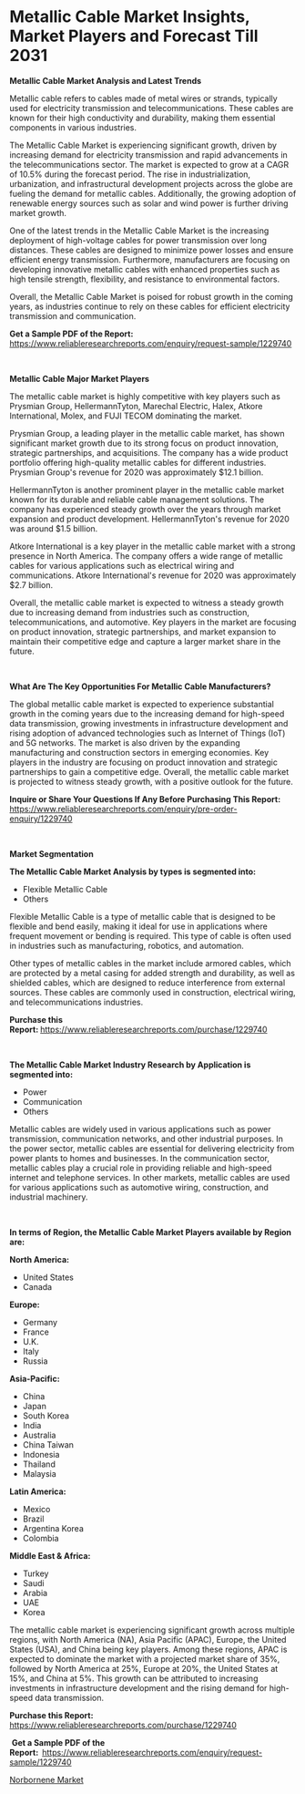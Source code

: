 <p><h1>Metallic Cable Market Insights, Market Players and Forecast Till 2031</h1></p><p><strong>Metallic Cable Market Analysis and Latest Trends</strong></p>
<p><p>Metallic cable refers to cables made of metal wires or strands, typically used for electricity transmission and telecommunications. These cables are known for their high conductivity and durability, making them essential components in various industries.</p><p>The Metallic Cable Market is experiencing significant growth, driven by increasing demand for electricity transmission and rapid advancements in the telecommunications sector. The market is expected to grow at a CAGR of 10.5% during the forecast period. The rise in industrialization, urbanization, and infrastructural development projects across the globe are fueling the demand for metallic cables. Additionally, the growing adoption of renewable energy sources such as solar and wind power is further driving market growth.</p><p>One of the latest trends in the Metallic Cable Market is the increasing deployment of high-voltage cables for power transmission over long distances. These cables are designed to minimize power losses and ensure efficient energy transmission. Furthermore, manufacturers are focusing on developing innovative metallic cables with enhanced properties such as high tensile strength, flexibility, and resistance to environmental factors.</p><p>Overall, the Metallic Cable Market is poised for robust growth in the coming years, as industries continue to rely on these cables for efficient electricity transmission and communication.</p></p>
<p><strong>Get a Sample PDF of the Report:&nbsp;</strong> <a href="https://www.reliableresearchreports.com/enquiry/request-sample/1229740">https://www.reliableresearchreports.com/enquiry/request-sample/1229740</a></p>
<p>&nbsp;</p>
<p><strong>Metallic Cable Major Market Players</strong></p>
<p><p>The metallic cable market is highly competitive with key players such as Prysmian Group, HellermannTyton, Marechal Electric, Halex, Atkore International, Molex, and FUJI TECOM dominating the market.</p><p>Prysmian Group, a leading player in the metallic cable market, has shown significant market growth due to its strong focus on product innovation, strategic partnerships, and acquisitions. The company has a wide product portfolio offering high-quality metallic cables for different industries. Prysmian Group's revenue for 2020 was approximately $12.1 billion.</p><p>HellermannTyton is another prominent player in the metallic cable market known for its durable and reliable cable management solutions. The company has experienced steady growth over the years through market expansion and product development. HellermannTyton's revenue for 2020 was around $1.5 billion.</p><p>Atkore International is a key player in the metallic cable market with a strong presence in North America. The company offers a wide range of metallic cables for various applications such as electrical wiring and communications. Atkore International's revenue for 2020 was approximately $2.7 billion.</p><p>Overall, the metallic cable market is expected to witness a steady growth due to increasing demand from industries such as construction, telecommunications, and automotive. Key players in the market are focusing on product innovation, strategic partnerships, and market expansion to maintain their competitive edge and capture a larger market share in the future.</p></p>
<p>&nbsp;</p>
<p><strong>What Are The Key Opportunities For Metallic Cable Manufacturers?</strong></p>
<p><p>The global metallic cable market is expected to experience substantial growth in the coming years due to the increasing demand for high-speed data transmission, growing investments in infrastructure development and rising adoption of advanced technologies such as Internet of Things (IoT) and 5G networks. The market is also driven by the expanding manufacturing and construction sectors in emerging economies. Key players in the industry are focusing on product innovation and strategic partnerships to gain a competitive edge. Overall, the metallic cable market is projected to witness steady growth, with a positive outlook for the future.</p></p>
<p><strong>Inquire or Share Your Questions If Any Before Purchasing This Report:</strong> <a href="https://www.reliableresearchreports.com/enquiry/pre-order-enquiry/1229740">https://www.reliableresearchreports.com/enquiry/pre-order-enquiry/1229740</a></p>
<p>&nbsp;</p>
<p><strong>Market Segmentation</strong></p>
<p><strong>The Metallic Cable Market Analysis by types is segmented into:</strong></p>
<p><ul><li>Flexible Metallic Cable</li><li>Others</li></ul></p>
<p><p>Flexible Metallic Cable is a type of metallic cable that is designed to be flexible and bend easily, making it ideal for use in applications where frequent movement or bending is required. This type of cable is often used in industries such as manufacturing, robotics, and automation.</p><p>Other types of metallic cables in the market include armored cables, which are protected by a metal casing for added strength and durability, as well as shielded cables, which are designed to reduce interference from external sources. These cables are commonly used in construction, electrical wiring, and telecommunications industries.</p></p>
<p><strong>Purchase this Report:&nbsp;</strong><a href="https://www.reliableresearchreports.com/purchase/1229740">https://www.reliableresearchreports.com/purchase/1229740</a></p>
<p>&nbsp;</p>
<p><strong>The Metallic Cable Market Industry Research by Application is segmented into:</strong></p>
<p><ul><li>Power</li><li>Communication</li><li>Others</li></ul></p>
<p><p>Metallic cables are widely used in various applications such as power transmission, communication networks, and other industrial purposes. In the power sector, metallic cables are essential for delivering electricity from power plants to homes and businesses. In the communication sector, metallic cables play a crucial role in providing reliable and high-speed internet and telephone services. In other markets, metallic cables are used for various applications such as automotive wiring, construction, and industrial machinery.</p></p>
<p>&nbsp;</p>
<p><strong>In terms of Region, the Metallic Cable Market Players available by Region are:</strong></p>
<p>
    <p> <strong> North America: </strong>
        <ul>
            <li>United States</li>
            <li>Canada</li>
        </ul>
        </p> 
    <p> <strong> Europe: </strong>
        <ul>
            <li>Germany</li>
            <li>France</li>
            <li>U.K.</li>
            <li>Italy</li>
            <li>Russia</li>
        </ul>
        </p> 
    <p> <strong> Asia-Pacific: </strong>
        <ul>
            <li>China</li>
            <li>Japan</li>
            <li>South Korea</li>
            <li>India</li>
            <li>Australia</li>
            <li>China Taiwan</li>
            <li>Indonesia</li>
            <li>Thailand</li>
            <li>Malaysia</li>
        </ul>
        </p> 
    <p> <strong> Latin America: </strong>
        <ul>
            <li>Mexico</li>
            <li>Brazil</li>
            <li>Argentina Korea</li>
            <li>Colombia</li>
        </ul>
        </p> 
    <p> <strong> Middle East & Africa: </strong>
        <ul>
            <li>Turkey</li>
            <li>Saudi</li>
            <li>Arabia</li>
            <li>UAE</li>
            <li>Korea</li>
        </ul>
    </p>
    </p>
<p><p>The metallic cable market is experiencing significant growth across multiple regions, with North America (NA), Asia Pacific (APAC), Europe, the United States (USA), and China being key players. Among these regions, APAC is expected to dominate the market with a projected market share of 35%, followed by North America at 25%, Europe at 20%, the United States at 15%, and China at 5%. This growth can be attributed to increasing investments in infrastructure development and the rising demand for high-speed data transmission.</p></p>
<p><strong>Purchase this Report: </strong><a href="https://www.reliableresearchreports.com/purchase/1229740">https://www.reliableresearchreports.com/purchase/1229740</a></p>
<p>&nbsp;<strong>Get a Sample PDF of the Report:&nbsp;&nbsp;</strong><a href="https://www.reliableresearchreports.com/enquiry/request-sample/1229740">https://www.reliableresearchreports.com/enquiry/request-sample/1229740</a></p>
<p><strong></strong></p>
<p><p><a href="https://simplistic-meeting-7ee.notion.site/Global-Norbornene-Market-by-Types-Applications-and-Major-Players-with-Regional-Growth-Rate-Analys-84b695f2564649ee9c51c39d8ff3c068">Norbornene Market</a></p></p>